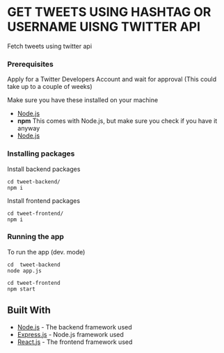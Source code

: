 # GET TWEETS USING HASHTAG OR USERNAME UISNG TWITTER API 

Fetch tweets using twitter api 

### Prerequisites

Apply for a Twitter Developers Account and wait for approval (This could take up to a couple of weeks)

Make sure you have these installed on your machine
* [Node.js](https://nodejs.org/en/download/)
* **npm** This comes with Node.js, but make sure you check if you have it anyway
* [Node.js](https://nodejs.org/en/download/)


### Installing packages

Install backend packages

```
cd tweet-backend/
npm i
```

Install frontend packages

```
cd tweet-frontend/
npm i
```

### Running the app

To run the app (dev. mode)

```
cd  tweet-backend
node app.js

cd tweet-frontend
npm start
```

## Built With

* [Node.js](https://nodejs.org) - The backend framework used
* [Express.js](https://github.com/expressjs/express) - Node.js framework used
* [React.js](https://github.com/facebook/react) - The frontend framework used



